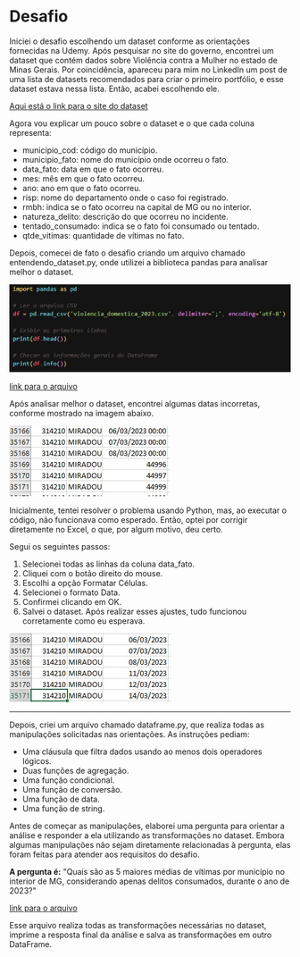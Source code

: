 # Desafio 

Iniciei o desafio escolhendo um dataset conforme as orientações fornecidas na Udemy. Após pesquisar no site do governo, encontrei um dataset que contém dados sobre Violência contra a Mulher no estado de Minas Gerais.
Por coincidência, apareceu para mim no LinkedIn um post de uma lista de datasets recomendados para criar o primeiro portfólio, e esse dataset estava nessa lista. Então, acabei escolhendo ele.

[Aqui está o link para o site do dataset](https://dados.gov.br/dados/conjuntos-dados/violencia-contra-mulher)

Agora vou explicar um pouco sobre o dataset e o que cada coluna representa:

* municipio_cod: código do município.
* municipio_fato: nome do município onde ocorreu o fato.
* data_fato: data em que o fato ocorreu.
* mes: mês em que o fato ocorreu.
* ano: ano em que o fato ocorreu.
* risp: nome do departamento onde o caso foi registrado.
* rmbh: indica se o fato ocorreu na capital de MG ou no interior.
* natureza_delito: descrição do que ocorreu no incidente.
* tentado_consumado: indica se o fato foi consumado ou tentado.
* qtde_vitimas: quantidade de vítimas no fato.

Depois, comecei de fato o desafio criando um arquivo chamado entendendo_dataset.py, onde utilizei a biblioteca pandas para analisar melhor o dataset.

![evidencia7](../Evidencias/evidencia7.jpeg)

[link para o arquivo](../Desafios/entendendo_dataset.py)

Após analisar melhor o dataset, encontrei algumas datas incorretas, conforme mostrado na imagem abaixo.

![evidencia8](../Evidencias/evidencia8.jpeg)

Inicialmente, tentei resolver o problema usando Python, mas, ao executar o código, não funcionava como esperado. Então, optei por corrigir diretamente no Excel, o que, por algum motivo, deu certo.

Segui os seguintes passos:

1. Selecionei todas as linhas da coluna data_fato.
2. Cliquei com o botão direito do mouse.
3. Escolhi a opção Formatar Células.
4. Selecionei o formato Data.
5. Confirmei clicando em OK.
6. Salvei o dataset.
Após realizar esses ajustes, tudo funcionou corretamente como eu esperava.

![evidencia9](../Evidencias/evidencia9.jpeg)


------------------------------------------------------------------------

Depois, criei um arquivo chamado dataframe.py, que realiza todas as manipulações solicitadas nas orientações. As instruções pediam:

* Uma cláusula que filtra dados usando ao menos dois operadores lógicos.
* Duas funções de agregação.
* Uma função condicional.
* Uma função de conversão.
* Uma função de data.
* Uma função de string.

Antes de começar as manipulações, elaborei uma pergunta para orientar a análise e responder a ela utilizando as transformações no dataset. Embora algumas manipulações não sejam diretamente relacionadas à pergunta, elas foram feitas para atender aos requisitos do desafio.

__A pergunta é:__
"Quais são as 5 maiores médias de vítimas por município no interior de MG, considerando apenas delitos consumados, durante o ano de 2023?"

[link para o arquivo](../Desafios/dataframe.py)

Esse arquivo realiza todas as transformações necessárias no dataset, imprime a resposta final da análise e salva as transformações em outro DataFrame.



